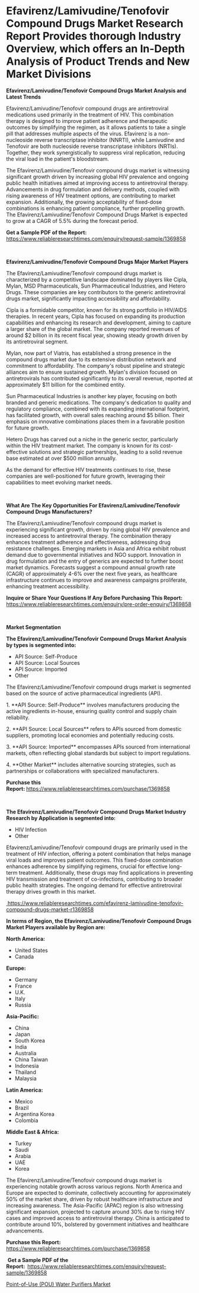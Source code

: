 <p><h1>Efavirenz/Lamivudine/Tenofovir Compound Drugs Market Research Report Provides thorough Industry Overview, which offers an In-Depth Analysis of Product Trends and New Market Divisions</h1></p><p><strong>Efavirenz/Lamivudine/Tenofovir Compound Drugs Market Analysis and Latest Trends</strong></p>
<p><p>Efavirenz/Lamivudine/Tenofovir compound drugs are antiretroviral medications used primarily in the treatment of HIV. This combination therapy is designed to improve patient adherence and therapeutic outcomes by simplifying the regimen, as it allows patients to take a single pill that addresses multiple aspects of the virus. Efavirenz is a non-nucleoside reverse transcriptase inhibitor (NNRTI), while Lamivudine and Tenofovir are both nucleoside reverse transcriptase inhibitors (NRTIs). Together, they work synergistically to suppress viral replication, reducing the viral load in the patient's bloodstream.</p><p>The Efavirenz/Lamivudine/Tenofovir compound drugs market is witnessing significant growth driven by increasing global HIV prevalence and ongoing public health initiatives aimed at improving access to antiretroviral therapy. Advancements in drug formulation and delivery methods, coupled with rising awareness of HIV treatment options, are contributing to market expansion. Additionally, the growing acceptability of fixed-dose combinations is enhancing patient compliance, further propelling growth. The Efavirenz/Lamivudine/Tenofovir Compound Drugs Market is expected to grow at a CAGR of 5.5% during the forecast period.</p></p>
<p><strong>Get a Sample PDF of the Report:&nbsp;</strong> <a href="https://www.reliableresearchtimes.com/enquiry/request-sample/1369858?utm_campaign=3214&utm_medium=2&utm_source=Github&utm_content=ia&utm_term=22032025&utm_id=efavirenzlamivudinetenofovir-compound-drugs">https://www.reliableresearchtimes.com/enquiry/request-sample/1369858</a></p>
<p>&nbsp;</p>
<p><strong>Efavirenz/Lamivudine/Tenofovir Compound Drugs Major Market Players</strong></p>
<p><p>The Efavirenz/Lamivudine/Tenofovir compound drugs market is characterized by a competitive landscape dominated by players like Cipla, Mylan, MSD Pharmaceuticals, Sun Pharmaceutical Industries, and Hetero Drugs. These companies are key contributors to the generic antiretroviral drugs market, significantly impacting accessibility and affordability.</p><p>Cipla is a formidable competitor, known for its strong portfolio in HIV/AIDS therapies. In recent years, Cipla has focused on expanding its production capabilities and enhancing its research and development, aiming to capture a larger share of the global market. The company reported revenues of around $2 billion in its recent fiscal year, showing steady growth driven by its antiretroviral segment.</p><p>Mylan, now part of Viatris, has established a strong presence in the compound drugs market due to its extensive distribution network and commitment to affordability. The company's robust pipeline and strategic alliances aim to ensure sustained growth. Mylan's division focused on antiretrovirals has contributed significantly to its overall revenue, reported at approximately $11 billion for the combined entity.</p><p>Sun Pharmaceutical Industries is another key player, focusing on both branded and generic medications. The company's dedication to quality and regulatory compliance, combined with its expanding international footprint, has facilitated growth, with overall sales reaching around $5 billion. Their emphasis on innovative combinations places them in a favorable position for future growth.</p><p>Hetero Drugs has carved out a niche in the generic sector, particularly within the HIV treatment market. The company is known for its cost-effective solutions and strategic partnerships, leading to a solid revenue base estimated at over $500 million annually.</p><p>As the demand for effective HIV treatments continues to rise, these companies are well-positioned for future growth, leveraging their capabilities to meet evolving market needs.</p></p>
<p>&nbsp;</p>
<p><strong>What Are The Key Opportunities For Efavirenz/Lamivudine/Tenofovir Compound Drugs Manufacturers?</strong></p>
<p><p>The Efavirenz/Lamivudine/Tenofovir compound drugs market is experiencing significant growth, driven by rising global HIV prevalence and increased access to antiretroviral therapy. The combination therapy enhances treatment adherence and effectiveness, addressing drug resistance challenges. Emerging markets in Asia and Africa exhibit robust demand due to governmental initiatives and NGO support. Innovation in drug formulation and the entry of generics are expected to further boost market dynamics. Forecasts suggest a compound annual growth rate (CAGR) of approximately 4-6% over the next five years, as healthcare infrastructure continues to improve and awareness campaigns proliferate, enhancing treatment accessibility.</p></p>
<p><strong>Inquire or Share Your Questions If Any Before Purchasing This Report:</strong> <a href="https://www.reliableresearchtimes.com/enquiry/pre-order-enquiry/1369858?utm_campaign=3214&utm_medium=2&utm_source=Github&utm_content=ia&utm_term=22032025&utm_id=efavirenzlamivudinetenofovir-compound-drugs">https://www.reliableresearchtimes.com/enquiry/pre-order-enquiry/1369858</a></p>
<p>&nbsp;</p>
<p><strong>Market Segmentation</strong></p>
<p><strong>The Efavirenz/Lamivudine/Tenofovir Compound Drugs Market Analysis by types is segmented into:</strong></p>
<p><ul><li>API Source: Self-Produce</li><li>API Source: Local Sources</li><li>API Source: Imported</li><li>Other</li></ul></p>
<p><p>The Efavirenz/Lamivudine/Tenofovir compound drugs market is segmented based on the source of active pharmaceutical ingredients (API). </p><p>1. **API Source: Self-Produce** involves manufacturers producing the active ingredients in-house, ensuring quality control and supply chain reliability.  </p><p>2. **API Source: Local Sources** refers to APIs sourced from domestic suppliers, promoting local economies and potentially reducing costs.  </p><p>3. **API Source: Imported** encompasses APIs sourced from international markets, often reflecting global standards but subject to import regulations.  </p><p>4. **Other Market** includes alternative sourcing strategies, such as partnerships or collaborations with specialized manufacturers.</p></p>
<p><strong>Purchase this Report:&nbsp;</strong><a href="https://www.reliableresearchtimes.com/purchase/1369858?utm_campaign=3214&utm_medium=2&utm_source=Github&utm_content=ia&utm_term=22032025&utm_id=efavirenzlamivudinetenofovir-compound-drugs">https://www.reliableresearchtimes.com/purchase/1369858</a></p>
<p>&nbsp;</p>
<p><strong>The Efavirenz/Lamivudine/Tenofovir Compound Drugs Market Industry Research by Application is segmented into:</strong></p>
<p><ul><li>HIV Infection</li><li>Other</li></ul></p>
<p><p>Efavirenz/Lamivudine/Tenofovir compound drugs are primarily used in the treatment of HIV infection, offering a potent combination that helps manage viral loads and improves patient outcomes. This fixed-dose combination enhances adherence by simplifying regimens, crucial for effective long-term treatment. Additionally, these drugs may find applications in preventing HIV transmission and treatment of co-infections, contributing to broader public health strategies. The ongoing demand for effective antiretroviral therapy drives growth in this market.</p></p>
<p><a href="https://www.reliableresearchtimes.com/efavirenz-lamivudine-tenofovir-compound-drugs-market-r1369858?utm_campaign=3214&utm_medium=2&utm_source=Github&utm_content=ia&utm_term=22032025&utm_id=efavirenzlamivudinetenofovir-compound-drugs">&nbsp;https://www.reliableresearchtimes.com/efavirenz-lamivudine-tenofovir-compound-drugs-market-r1369858</a></p>
<p><strong>In terms of Region, the Efavirenz/Lamivudine/Tenofovir Compound Drugs Market Players available by Region are:</strong></p>
<p>
    <p> <strong> North America: </strong>
        <ul>
            <li>United States</li>
            <li>Canada</li>
        </ul>
        </p> 
    <p> <strong> Europe: </strong>
        <ul>
            <li>Germany</li>
            <li>France</li>
            <li>U.K.</li>
            <li>Italy</li>
            <li>Russia</li>
        </ul>
        </p> 
    <p> <strong> Asia-Pacific: </strong>
        <ul>
            <li>China</li>
            <li>Japan</li>
            <li>South Korea</li>
            <li>India</li>
            <li>Australia</li>
            <li>China Taiwan</li>
            <li>Indonesia</li>
            <li>Thailand</li>
            <li>Malaysia</li>
        </ul>
        </p> 
    <p> <strong> Latin America: </strong>
        <ul>
            <li>Mexico</li>
            <li>Brazil</li>
            <li>Argentina Korea</li>
            <li>Colombia</li>
        </ul>
        </p> 
    <p> <strong> Middle East & Africa: </strong>
        <ul>
            <li>Turkey</li>
            <li>Saudi</li>
            <li>Arabia</li>
            <li>UAE</li>
            <li>Korea</li>
        </ul>
    </p>
    </p>
<p><p>The Efavirenz/Lamivudine/Tenofovir compound drugs market is experiencing notable growth across various regions. North America and Europe are expected to dominate, collectively accounting for approximately 50% of the market share, driven by robust healthcare infrastructure and increasing awareness. The Asia-Pacific (APAC) region is also witnessing significant expansion, projected to capture around 30% due to rising HIV cases and improved access to antiretroviral therapy. China is anticipated to contribute around 10%, bolstered by government initiatives and healthcare advancements.</p></p>
<p><strong>Purchase this Report: </strong><a href="https://www.reliableresearchtimes.com/purchase/1369858?utm_campaign=3214&utm_medium=2&utm_source=Github&utm_content=ia&utm_term=22032025&utm_id=efavirenzlamivudinetenofovir-compound-drugs">https://www.reliableresearchtimes.com/purchase/1369858</a></p>
<p>&nbsp;<strong>Get a Sample PDF of the Report:&nbsp;&nbsp;</strong><a href="https://www.reliableresearchtimes.com/enquiry/request-sample/1369858?utm_campaign=3214&utm_medium=2&utm_source=Github&utm_content=ia&utm_term=22032025&utm_id=efavirenzlamivudinetenofovir-compound-drugs">https://www.reliableresearchtimes.com/enquiry/request-sample/1369858</a></p>
<p><strong></strong></p>
<p><p><a href="https://github.com/shopovdjondo/Market-Research-Report-List-1/blob/main/point-of-use-pou-water-purifiers-market.md?utm_campaign=3214&utm_medium=2&utm_source=Github&utm_content=ia&utm_term=22032025&utm_id=efavirenzlamivudinetenofovir-compound-drugs">Point-of-Use (POU) Water Purifiers Market</a></p></p>